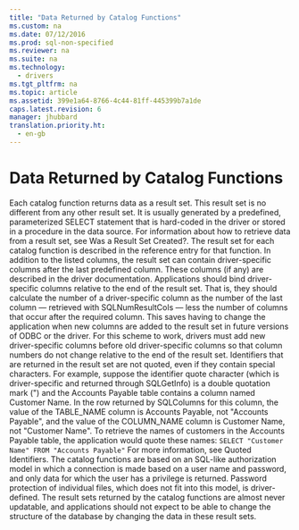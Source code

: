 ```yaml
---
title: "Data Returned by Catalog Functions"
ms.custom: na
ms.date: 07/12/2016
ms.prod: sql-non-specified
ms.reviewer: na
ms.suite: na
ms.technology: 
  - drivers
ms.tgt_pltfrm: na
ms.topic: article
ms.assetid: 399e1a64-8766-4c44-81ff-445399b7a1de
caps.latest.revision: 6
manager: jhubbard
translation.priority.ht: 
  - en-gb
---
```

# Data Returned by Catalog Functions
<?xml version="1.0" encoding="utf-8"?>
<developerReferenceWithoutSyntaxDocument xmlns="http://ddue.schemas.microsoft.com/authoring/2003/5" xmlns:xlink="http://www.w3.org/1999/xlink" xmlns:xsi="http://www.w3.org/2001/XMLSchema-instance" xsi:schemaLocation="http://ddue.schemas.microsoft.com/authoring/2003/5 http://dduestorage.blob.core.windows.net/ddueschema/developer.xsd">
  <introduction>
    <para>Each catalog function returns data as a result set. This result set is no different from any other result set. It is usually generated by a predefined, parameterized <legacyBold>SELECT</legacyBold> statement that is hard-coded in the driver or stored in a procedure in the data source. For information about how to retrieve data from a result set, see <legacyLink xlink:href="4a83b8cb-2d57-4e64-b497-80bd587ee1f9">Was a Result Set Created?</legacyLink>.</para>
    <para>The result set for each catalog function is described in the reference entry for that function. In addition to the listed columns, the result set can contain driver-specific columns after the last predefined column. These columns (if any) are described in the driver documentation.</para>
    <para>Applications should bind driver-specific columns relative to the end of the result set. That is, they should calculate the number of a driver-specific column as the number of the last column — retrieved with <legacyBold>SQLNumResultCols</legacyBold> — less the number of columns that occur after the required column. This saves having to change the application when new columns are added to the result set in future versions of ODBC or the driver. For this scheme to work, drivers must add new driver-specific columns before old driver-specific columns so that column numbers do not change relative to the end of the result set.</para>
    <para>Identifiers that are returned in the result set are not quoted, even if they contain special characters. For example, suppose the identifier quote character (which is driver-specific and returned through <legacyBold>SQLGetInfo</legacyBold>) is a double quotation mark (") and the Accounts Payable table contains a column named Customer Name. In the row returned by <legacyBold>SQLColumns</legacyBold> for this column, the value of the TABLE_NAME column is Accounts Payable, not "Accounts Payable", and the value of the COLUMN_NAME column is Customer Name, not "Customer Name". To retrieve the names of customers in the Accounts Payable table, the application would quote these names:</para>
    <code>SELECT "Customer Name" FROM "Accounts Payable"</code>
    <para>For more information, see <legacyLink xlink:href="729ba55f-743b-4a04-8c39-ac0a9914211d">Quoted Identifiers</legacyLink>.</para>
    <para>The catalog functions are based on an SQL-like authorization model in which a connection is made based on a user name and password, and only data for which the user has a privilege is returned. Password protection of individual files, which does not fit into this model, is driver-defined.</para>
    <para>The result sets returned by the catalog functions are almost never updatable, and applications should not expect to be able to change the structure of the database by changing the data in these result sets.</para>
  </introduction>
  <relatedTopics />
</developerReferenceWithoutSyntaxDocument>
